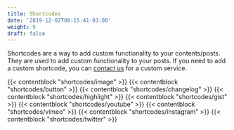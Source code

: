 ```yaml
---
title: Shortcodes
date: '2019-12-02T08:15:41-03:00'
weight: 9
draft: false
---
```


Shortcodes are a way to add custom functionality to your contents/posts. They are used to add custom functionality to your posts. If you need to add a custom shortcode, you can [contact us](https://gethugothemes.com/services) for a custom service.

{{< contentblock "shortcodes/image" >}}
{{< contentblock "shortcodes/button" >}}
{{< contentblock "shortcodes/changelog" >}}
{{< contentblock "shortcodes/highlight" >}}
{{< contentblock "shortcodes/gist" >}}
{{< contentblock "shortcodes/youtube" >}}
{{< contentblock "shortcodes/vimeo" >}}
{{< contentblock "shortcodes/instagram" >}}
{{< contentblock "shortcodes/twitter" >}}

